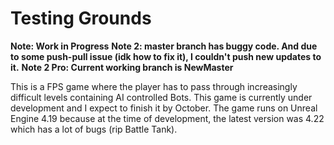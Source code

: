 # Testing Grounds
**Note: Work in Progress**
**Note 2: master branch has buggy code. And due to some push-pull issue (idk how to fix it), I couldn't push new updates to it.**
**Note 2 Pro: Current working branch is NewMaster**

This is a FPS game where the player has to pass through increasingly difficult levels containing AI controlled Bots. This game is currently under development and I expect to finish it by October. The game runs on Unreal Engine 4.19 because at the time of development, the latest version was 4.22 which has a lot of bugs (rip Battle Tank).

